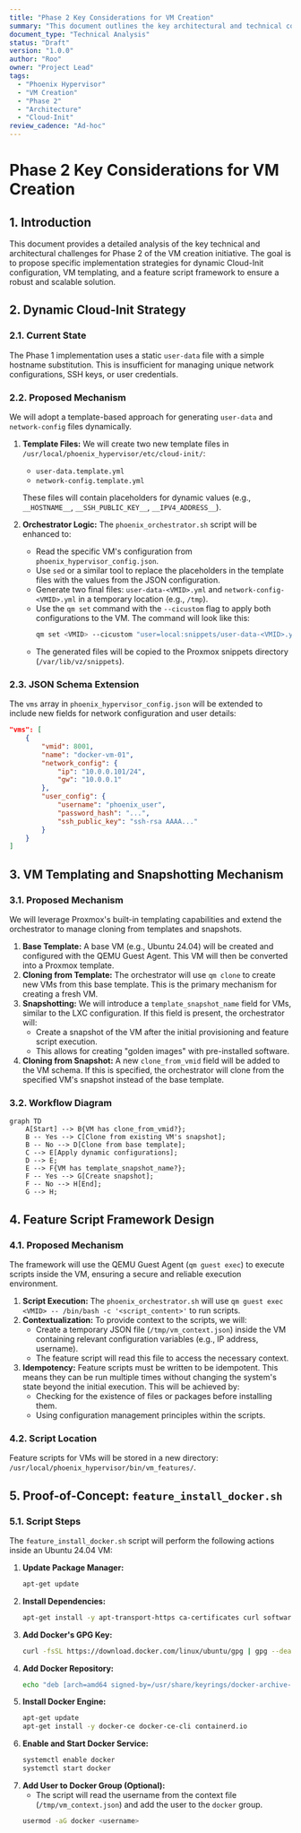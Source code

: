 ```yaml
---
title: "Phase 2 Key Considerations for VM Creation"
summary: "This document outlines the key architectural and technical considerations for the Phase 2 implementation of VM creation, focusing on dynamic Cloud-Init, templating, and feature scripts."
document_type: "Technical Analysis"
status: "Draft"
version: "1.0.0"
author: "Roo"
owner: "Project Lead"
tags:
  - "Phoenix Hypervisor"
  - "VM Creation"
  - "Phase 2"
  - "Architecture"
  - "Cloud-Init"
review_cadence: "Ad-hoc"
---
```


# Phase 2 Key Considerations for VM Creation

## 1. Introduction

This document provides a detailed analysis of the key technical and architectural challenges for Phase 2 of the VM creation initiative. The goal is to propose specific implementation strategies for dynamic Cloud-Init configuration, VM templating, and a feature script framework to ensure a robust and scalable solution.

## 2. Dynamic Cloud-Init Strategy

### 2.1. Current State

The Phase 1 implementation uses a static `user-data` file with a simple hostname substitution. This is insufficient for managing unique network configurations, SSH keys, or user credentials.

### 2.2. Proposed Mechanism

We will adopt a template-based approach for generating `user-data` and `network-config` files dynamically.

1.  **Template Files:** We will create two new template files in `/usr/local/phoenix_hypervisor/etc/cloud-init/`:
    *   `user-data.template.yml`
    *   `network-config.template.yml`

    These files will contain placeholders for dynamic values (e.g., `__HOSTNAME__`, `__SSH_PUBLIC_KEY__`, `__IPV4_ADDRESS__`).

2.  **Orchestrator Logic:** The `phoenix_orchestrator.sh` script will be enhanced to:
    *   Read the specific VM's configuration from `phoenix_hypervisor_config.json`.
    *   Use `sed` or a similar tool to replace the placeholders in the template files with the values from the JSON configuration.
    *   Generate two final files: `user-data-<VMID>.yml` and `network-config-<VMID>.yml` in a temporary location (e.g., `/tmp`).
    *   Use the `qm set` command with the `--cicustom` flag to apply both configurations to the VM. The command will look like this:
        ```bash
        qm set <VMID> --cicustom "user=local:snippets/user-data-<VMID>.yml,network=local:snippets/network-config-<VMID>.yml"
        ```
    *   The generated files will be copied to the Proxmox snippets directory (`/var/lib/vz/snippets`).

### 2.3. JSON Schema Extension

The `vms` array in `phoenix_hypervisor_config.json` will be extended to include new fields for network configuration and user details:

```json
"vms": [
    {
        "vmid": 8001,
        "name": "docker-vm-01",
        "network_config": {
            "ip": "10.0.0.101/24",
            "gw": "10.0.0.1"
        },
        "user_config": {
            "username": "phoenix_user",
            "password_hash": "...",
            "ssh_public_key": "ssh-rsa AAAA..."
        }
    }
]
```

## 3. VM Templating and Snapshotting Mechanism

### 3.1. Proposed Mechanism

We will leverage Proxmox's built-in templating capabilities and extend the orchestrator to manage cloning from templates and snapshots.

1.  **Base Template:** A base VM (e.g., Ubuntu 24.04) will be created and configured with the QEMU Guest Agent. This VM will then be converted into a Proxmox template.
2.  **Cloning from Template:** The orchestrator will use `qm clone` to create new VMs from this base template. This is the primary mechanism for creating a fresh VM.
3.  **Snapshotting:** We will introduce a `template_snapshot_name` field for VMs, similar to the LXC configuration. If this field is present, the orchestrator will:
    *   Create a snapshot of the VM after the initial provisioning and feature script execution.
    *   This allows for creating "golden images" with pre-installed software.
4.  **Cloning from Snapshot:** A new `clone_from_vmid` field will be added to the VM schema. If this is specified, the orchestrator will clone from the specified VM's snapshot instead of the base template.

### 3.2. Workflow Diagram

```mermaid
graph TD
    A[Start] --> B{VM has clone_from_vmid?};
    B -- Yes --> C[Clone from existing VM's snapshot];
    B -- No --> D[Clone from base template];
    C --> E[Apply dynamic configurations];
    D --> E;
    E --> F{VM has template_snapshot_name?};
    F -- Yes --> G[Create snapshot];
    F -- No --> H[End];
    G --> H;
```

## 4. Feature Script Framework Design

### 4.1. Proposed Mechanism

The framework will use the QEMU Guest Agent (`qm guest exec`) to execute scripts inside the VM, ensuring a secure and reliable execution environment.

1.  **Script Execution:** The `phoenix_orchestrator.sh` will use `qm guest exec <VMID> -- /bin/bash -c '<script_content>'` to run scripts.
2.  **Contextualization:** To provide context to the scripts, we will:
    *   Create a temporary JSON file (`/tmp/vm_context.json`) inside the VM containing relevant configuration variables (e.g., IP address, username).
    *   The feature script will read this file to access the necessary context.
3.  **Idempotency:** Feature scripts must be written to be idempotent. This means they can be run multiple times without changing the system's state beyond the initial execution. This will be achieved by:
    *   Checking for the existence of files or packages before installing them.
    *   Using configuration management principles within the scripts.

### 4.2. Script Location

Feature scripts for VMs will be stored in a new directory: `/usr/local/phoenix_hypervisor/bin/vm_features/`.

## 5. Proof-of-Concept: `feature_install_docker.sh`

### 5.1. Script Steps

The `feature_install_docker.sh` script will perform the following actions inside an Ubuntu 24.04 VM:

1.  **Update Package Manager:**
    ```bash
    apt-get update
    ```
2.  **Install Dependencies:**
    ```bash
    apt-get install -y apt-transport-https ca-certificates curl software-properties-common
    ```
3.  **Add Docker's GPG Key:**
    ```bash
    curl -fsSL https://download.docker.com/linux/ubuntu/gpg | gpg --dearmor -o /usr/share/keyrings/docker-archive-keyring.gpg
    ```
4.  **Add Docker Repository:**
    ```bash
    echo "deb [arch=amd64 signed-by=/usr/share/keyrings/docker-archive-keyring.gpg] https://download.docker.com/linux/ubuntu $(lsb_release -cs) stable" | tee /etc/apt/sources.list.d/docker.list > /dev/null
    ```
5.  **Install Docker Engine:**
    ```bash
    apt-get update
    apt-get install -y docker-ce docker-ce-cli containerd.io
    ```
6.  **Enable and Start Docker Service:**
    ```bash
    systemctl enable docker
    systemctl start docker
    ```
7.  **Add User to Docker Group (Optional):**
    *   The script will read the username from the context file (`/tmp/vm_context.json`) and add the user to the `docker` group.
    ```bash
    usermod -aG docker <username>
